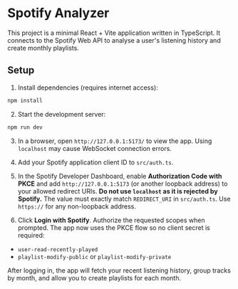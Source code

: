 # Spotify Analyzer

This project is a minimal React + Vite application written in TypeScript. It connects to the Spotify Web API to analyse a user's listening history and create monthly playlists.

## Setup

1. Install dependencies (requires internet access):

```bash
npm install
```

2. Start the development server:

```bash
npm run dev
```

3. In a browser, open `http://127.0.0.1:5173/` to view the app. Using
   `localhost` may cause WebSocket connection errors.


4. Add your Spotify application client ID to `src/auth.ts`.

5. In the Spotify Developer Dashboard, enable **Authorization Code with PKCE** and add `http://127.0.0.1:5173` (or another loopback address) to your allowed redirect URIs. **Do not use `localhost` as it is rejected by Spotify.** The value must exactly match `REDIRECT_URI` in `src/auth.ts`. Use `https://` for any non-loopback address.

6. Click **Login with Spotify**. Authorize the requested scopes when prompted. The app now uses the PKCE flow so no client secret is required:



- `user-read-recently-played`
- `playlist-modify-public` or `playlist-modify-private`

After logging in, the app will fetch your recent listening history, group tracks by month, and allow you to create playlists for each month.
